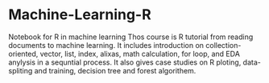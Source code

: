 # Machine-Learning-R
Notebook for R in machine learning
Thos course is R tutorial from reading documents to machine learning.
It includes introduction on collection-oriented, vector, list, index, alixas, math calculation, for loop, and EDA anylysis in a sequntial process.
It also gives case studies on R ploting, data-spliting and training, decision tree and forest algorithem. 
